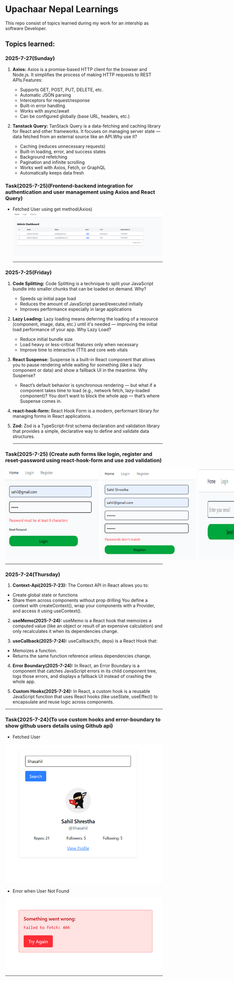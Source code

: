 # Upachaar Nepal Learnings

This repo consist of topics learned during my work for an intership as software Developer.

## Topics learned:

### 2025-7-27(Sunday)

1. **Axios:** Axios is a promise-based HTTP client for the browser and Node.js. It simplifies the process of making HTTP requests to REST APIs.Features:

   - Supports GET, POST, PUT, DELETE, etc.
   - Automatic JSON parsing
   - Interceptors for request/response
   - Built-in error handling
   - Works with async/await
   - Can be configured globally (base URL, headers, etc.)

2. **Tanstack Query:** TanStack Query is a data-fetching and caching library for React and other frameworks. It focuses on managing server state — data fetched from an external source like an API.Why use it?

   - Caching (reduces unnecessary requests)
   - Built-in loading, error, and success states
   - Background refetching
   - Pagination and infinite scrolling
   - Works well with Axios, Fetch, or GraphQL
   - Automatically keeps data fresh

### Task(2025-7-25)(Frontend-backend integration for authentication and user management using Axios and React Query)

- Fetched User using get method(Axios)
  ![UserFetch](./public/user-detail.png)

  ---

### 2025-7-25(Friday)

1. **Code Splitting:**
   Code Splitting is a technique to split your JavaScript bundle into smaller chunks that can be loaded on demand.
   Why?

   - Speeds up initial page load
   - Reduces the amount of JavaScript parsed/executed initially
   - Improves performance especially in large applications

2. **Lazy Loading:**
   Lazy loading means deferring the loading of a resource (component, image, data, etc.) until it's needed — improving the initial load performance of your app.
   Why Lazy Load?

   - Reduce initial bundle size
   - Load heavy or less-critical features only when necessary
   - Improve time to interactive (TTI) and core web vitals

3. **React Suspense:**
   Suspense is a built-in React component that allows you to pause rendering while waiting for something (like a lazy component or data) and show a fallback UI in the meantime.
   Why Suspense?

   - React’s default behavior is synchronous rendering — but what if a component takes time to load (e.g., network fetch, lazy-loaded component)? You don’t want to block the whole app — that’s where Suspense comes in.

4. **react-hook-form:**
   React Hook Form is a modern, performant library for managing forms in React applications.

5. **Zod:**
   Zod is a TypeScript-first schema declaration and validation library that provides a simple, declarative way to define and validate data structures.

   ---

### Task(2025-7-25) (Create auth forms like login, register and reset-password using react-hook-form and use zod validation)

<div style="display: flex; gap: 10px;">
  <img src="./public/login.png" alt="Login Form" width="300" />
  <img src="./public/register.png" alt="Register Form" width="300" />
  <img src="./public/reset.png" alt="Reset Password Form" width="300" />
</div>

---

### 2025-7-24(Thursday)

1. **Context-Api(2025-7-23):** The Context API in React allows you to:

- Create global state or functions
- Share them across components without prop drilling
  You define a context with createContext(), wrap your components with a Provider, and access it using useContext().

2. **useMemo(2025-7-24):** useMemo is a React hook that memoizes a computed value (like an object or result of an expensive calculation) and only recalculates it when its dependencies change.

3. **useCallback(2025-7-24):** useCallback(fn, deps) is a React Hook that:

- Memoizes a function.
- Returns the same function reference unless dependencies change.

4. **Error Boundary(2025-7-24):** In React, an Error Boundary is a component that catches JavaScript errors in its child component tree, logs those errors, and displays a fallback UI instead of crashing the whole app.

5. **Custom Hooks(2025-7-24):** In React, a custom hook is a reusable JavaScript function that uses React hooks (like useState, useEffect) to encapsulate and reuse logic across components.

---

### Task{2025-7-24}(To use custom hooks and error-boundary to show github users details using Github api)

- Fetched User

![UserFetch](./public/demo.png)

- Error when User Not Found

![Error](./public/demo1.png)

---
